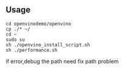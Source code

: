 
## Usage

```#bash
cd openvinodemo/openvino
cp ./* ~/
cd ~
sudo su
sh ./openvino_install_script.sh
sh ./performance.sh
```
if error,debug the path
need fix path problem
